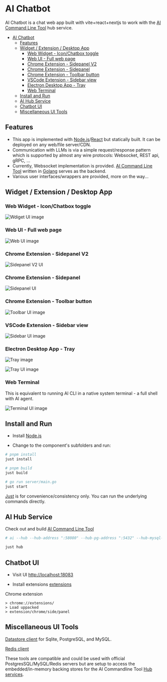 # AI Chatbot

AI Chatbot is a chat web app built with vite+react+nextjs to work with the [AI Command Line Tool](https://github.com/qiangli/ai) hub service.

- [AI Chatbot](#ai-chatbot)
  - [Features](#features)
  - [Widget / Extension / Desktop App](#widget--extension--desktop-app)
    - [Web Widget - Icon/Chatbox toggle](#web-widget---iconchatbox-toggle)
    - [Web UI - Full web page](#web-ui---full-web-page)
    - [Chrome Extension - Sidepanel V2](#chrome-extension---sidepanel-v2)
    - [Chrome Extension - Sidepanel](#chrome-extension---sidepanel)
    - [Chrome Extension - Toolbar button](#chrome-extension---toolbar-button)
    - [VSCode Extension - Sidebar view](#vscode-extension---sidebar-view)
    - [Electron Desktop App - Tray](#electron-desktop-app---tray)
    - [Web Terminal](#web-terminal)
  - [Install and Run](#install-and-run)
  - [AI Hub Service](#ai-hub-service)
  - [Chatbot UI](#chatbot-ui)
  - [Miscellaneous UI Tools](#miscellaneous-ui-tools)

## Features

+ This app is implemented with [Node.js](https://nodejs.org/)/[React](https://react.dev/) but statically built. It can be deployed on any web/file server/CDN.
+ Communication with LLMs is via a simple request/response pattern which is supported by almost any wire protocols: Websocket, REST api, gRPC, ...
+ Currently, Websocket implementation is provided. [AI Command Line Tool](https://github.com/qiangli/ai) written in [Golang](https://go.dev/) serves as the backend.
+ Various user interfaces/wrappers are provided, more on the way...


## Widget / Extension / Desktop App

### Web Widget - Icon/Chatbox toggle

![Wdiget UI image](./widget/docs/chatbot-ui.png)

### Web UI - Full web page

![Web UI image](./assistant/docs/web-ui.png)

### Chrome Extension - Sidepanel V2

![Sidepanel V2 UI](./docs/chrome-sidepanel-v2.png)

### Chrome Extension - Sidepanel

![Sidepanel UI](./docs/sidepanel.png)

### Chrome Extension - Toolbar button

![Toolbar UI image](./assistant/docs/toolbar-ui.png)

### VSCode Extension - Sidebar view

![Sidebar UI image](./widget/docs/sidebar-ui.png)

### Electron Desktop App - Tray

![Tray image](./assistant/docs/tray.png)

![Tray UI image](./assistant/docs/tray-ui.png)

### Web Terminal

This is equivalent to running AI CLI in a native system terminal - a full shell with AI agent.

![Terminal UI image](./docs/terminal-ui.png)

## Install and Run

* Install [Node.js](https://nodejs.org/)
  
* Change to the component's subfolders and run:

```bash
# pnpm install
just install

# pnpm build
just build

# go run server/main.go
just start
```

[Just](https://github.com/casey/just) is for convenience/consistency only. You can run the underlying commands directly.

## AI Hub Service

Check out and build [AI Command Line Tool](https://github.com/qiangli/ai)

```bash
# ai --hub --hub-address ":58080" --hub-pg-address ":5432" --hub-mysql-address ":3306" --hub-redis-address ":6379" --agent ask --verbose

just hub
```

## Chatbot UI

* Visit UI
  [http://localhost:18083](http://localhost:18083)

* Install extensions
  [extensions](extension/)


Chrome extension

```
> chrome://extensions/
> Load uppacked
> extension/chrome/side/panel
```


## Miscellaneous UI Tools

[Datastore client](https://github.com/qiangli/franchise) for Sqlite, PostgreSQL, and MySQL.

[Redis client](https://github.com/qiangli/redis-commander)

These tools are compatible and could be used with official PostgresSQL/MySQL/Redis servers but are setup to access the embedded/in-memory backing stores for the AI Commandline Tool [Hub services](https://github.com/qiangli/ai#hub-services).
